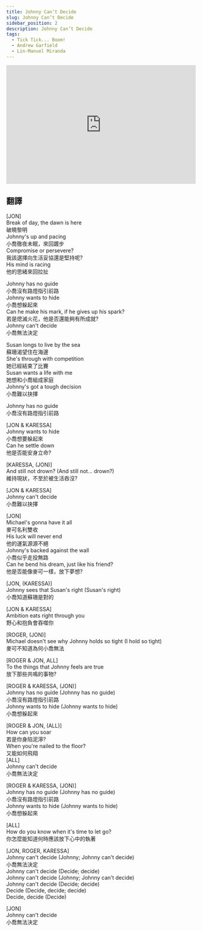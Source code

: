```yaml
---
title: Johnny Can’t Decide  
slug: Johnny Can’t Decide   
sidebar_position: 2
description: Johnny Can’t Decide  
tags:
  - Tick Tick... Boom!
  - Andrew Garfield
  - Lin-Manuel Miranda
---
```


<iframe width="100%" height="315" src="https://www.youtube.com/embed/zmSprl2moqI" title="YouTube video player" frameborder="0" allow="accelerometer; autoplay; clipboard-write; encrypted-media; gyroscope; picture-in-picture; web-share" allowfullscreen></iframe>
  

## 翻譯

[JON]  
Break of day, the dawn is here  
破曉黎明  
Johnny's up and pacing  
小喬徹夜未眠，來回踱步  
Compromise or persevere?  
我該選擇向生活妥協還是堅持呢?  
His mind is racing  
他的思緒來回拉扯  
  
Johnny has no guide  
小喬沒有路燈指引前路  
Johnny wants to hide  
小喬想躲起來  
Can he make his mark, if he gives up his spark?  
若是熄滅火花，他是否還能夠有所成就?  
Johnny can't decide  
小喬無法決定  
  
Susan longs to live by the sea  
蘇珊渴望住在海邊  
She's through with competition  
她已經結束了比賽  
Susan wants a life with me  
她想和小喬組成家庭  
Johnny's got a tough decision  
小喬難以抉擇  
  
Johnny has no guide  
小喬沒有路燈指引前路  
  
[JON & KARESSA]  
Johnny wants to hide  
小喬想要躲起來  
Can he settle down  
他是否能安身立命?  
  
[KARESSA, (JON)]  
And still not drown? (And still not... drown?)  
維持現狀，不至於被生活吞沒?  
  
[JON & KARESSA]  
Johnny can't decide  
小喬難以抉擇  
  
[JON]  
Michael's gonna have it all  
麥可名利雙收  
His luck will never end  
他的運氣源源不絕  
Johnny's backed against the wall  
小喬似乎走投無路  
Can he bend his dream, just like his friend?  
他是否能像麥可一樣，放下夢想?  
  
[JON, (KARESSA)]  
Johnny sees that Susan's right (Susan's right)  
小喬知道蘇珊是對的  
  
[JON & KARESSA]  
Ambition eats right through you  
野心和抱負會吞噬你  
  
[ROGER, (JON)]  
Michael doesn't see why Johnny holds so tight (I hold so tight)  
麥可不知道為何小喬無法  
  
[ROGER & JON, ALL]  
To the things that Johnny feels are true  
放下那些共鳴的事物?  
  
[ROGER & KARESSA, (JON)]  
Johnny has no guide (Johnny has no guide)  
小喬沒有路燈指引前路  
Johnny wants to hide (Johnny wants to hide)  
小喬想躲起來  
  
[ROGER & JON, (ALL)]  
How can you soar  
若是你身陷泥濘?  
When you're nailed to the floor?  
又能如何飛翔  
[ALL]  
Johnny can't decide  
小喬無法決定  
  
[ROGER & KARESSA, (JON)]  
Johnny has no guide (Johnny has no guide)  
小喬沒有路燈指引前路  
Johnny wants to hide (Johnny wants to hide)  
小喬想躲起來  
  
[ALL]  
How do you know when it's time to let go?  
你怎麼能知道何時應該放下心中的執著  
  
[JON, ROGER, KARESSA]  
Johnny can't decide (Johnny; Johnny can't decide)  
小喬無法決定  
Johnny can't decide (Decide; decide)  
Johnny can't decide (Johnny; Johnny can't decide)  
Johnny can't decide (Decide; decide)  
Decide (Decide, decide; decide)  
Decide, decide (Decide)  
  
[JON]  
Johnny can't decide  
小喬無法決定  

